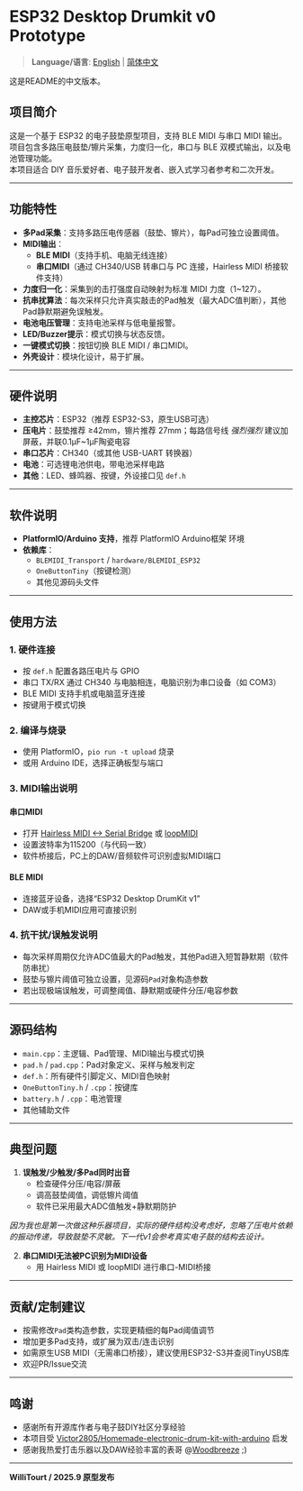 # ESP32 Desktop Drumkit v0 Prototype

> **Language/语言**: [English](README.md) | [简体中文](README-zh-CN.md)

这是README的中文版本。

## 项目简介

这是一个基于 ESP32 的电子鼓垫原型项目，支持 BLE MIDI 与串口 MIDI 输出。项目包含多路压电鼓垫/镲片采集，力度归一化，串口与 BLE 双模式输出，以及电池管理功能。  
本项目适合 DIY 音乐爱好者、电子鼓开发者、嵌入式学习者参考和二次开发。

---

## 功能特性

- **多Pad采集**：支持多路压电传感器（鼓垫、镲片），每Pad可独立设置阈值。
- **MIDI输出**：
  - **BLE MIDI**（支持手机、电脑无线连接）
  - **串口MIDI**（通过 CH340/USB 转串口与 PC 连接，Hairless MIDI 桥接软件支持）
- **力度归一化**：采集到的击打强度自动映射为标准 MIDI 力度（1~127）。
- **抗串扰算法**：每次采样只允许真实敲击的Pad触发（最大ADC值判断），其他Pad静默期避免误触发。
- **电池电压管理**：支持电池采样与低电量报警。
- **LED/Buzzer提示**：模式切换与状态反馈。
- **一键模式切换**：按钮切换 BLE MIDI / 串口MIDI。
- **外壳设计**：模块化设计，易于扩展。

---

## 硬件说明

- **主控芯片**：ESP32（推荐 ESP32-S3，原生USB可选）
- **压电片**：鼓垫推荐 ≥42mm，镲片推荐 27mm；每路信号线 *强烈强烈* 建议加屏蔽，并联0.1μF~1μF陶瓷电容
- **串口芯片**：CH340（或其他 USB-UART 转换器）
- **电池**：可选锂电池供电，带电池采样电路
- **其他**：LED、蜂鸣器、按键，外设接口见 `def.h`

---

## 软件说明

- **PlatformIO/Arduino 支持**，推荐 PlatformIO Arduino框架 环境
- **依赖库**：
  - `BLEMIDI_Transport` / `hardware/BLEMIDI_ESP32`
  - `OneButtonTiny`（按键检测）
  - 其他见源码头文件

---

## 使用方法

### 1. 硬件连接

- 按 `def.h` 配置各路压电片与 GPIO
- 串口 TX/RX 通过 CH340 与电脑相连，电脑识别为串口设备（如 COM3）
- BLE MIDI 支持手机或电脑蓝牙连接
- 按键用于模式切换

### 2. 编译与烧录

- 使用 PlatformIO，`pio run -t upload` 烧录
- 或用 Arduino IDE，选择正确板型与端口

### 3. MIDI输出说明

#### 串口MIDI

- 打开 [Hairless MIDI <-> Serial Bridge](https://projectgus.github.io/hairless-midiserial/) 或 [loopMIDI](https://www.tobias-erichsen.de/software/loopmidi.html)
- 设置波特率为115200（与代码一致）
- 软件桥接后，PC上的DAW/音频软件可识别虚拟MIDI端口

#### BLE MIDI

- 连接蓝牙设备，选择“ESP32 Desktop DrumKit v1”
- DAW或手机MIDI应用可直接识别

### 4. 抗干扰/误触发说明

- 每次采样周期仅允许ADC值最大的Pad触发，其他Pad进入短暂静默期（软件防串扰）
- 鼓垫与镲片阈值可独立设置，见源码`Pad`对象构造参数
- 若出现极端误触发，可调整阈值、静默期或硬件分压/电容参数

---

## 源码结构

- `main.cpp`：主逻辑、Pad管理、MIDI输出与模式切换
- `pad.h` / `pad.cpp`：Pad对象定义、采样与触发判定
- `def.h`：所有硬件引脚定义、MIDI音色映射
- `OneButtonTiny.h` / `.cpp`：按键库
- `battery.h` / `.cpp`：电池管理
- 其他辅助文件

---

## 典型问题

1. **误触发/少触发/多Pad同时出音**
   - 检查硬件分压/电容/屏蔽
   - 调高鼓垫阈值，调低镲片阈值
   - 软件已采用最大ADC值触发+静默期防护

  *因为我也是第一次做这种乐器项目，实际的硬件结构没考虑好，忽略了压电片依赖的振动传递，导致鼓垫不灵敏。下一代v1会参考真实电子鼓的结构去设计。*

2. **串口MIDI无法被PC识别为MIDI设备**  
   - 用 Hairless MIDI 或 loopMIDI 进行串口-MIDI桥接

---

## 贡献/定制建议

- 按需修改`Pad`类构造参数，实现更精细的每Pad阈值调节
- 增加更多Pad支持，或扩展为双击/连击识别
- 如需原生USB MIDI（无需串口桥接），建议使用ESP32-S3并查阅TinyUSB库
- 欢迎PR/Issue交流

---

## 鸣谢

- 感谢所有开源库作者与电子鼓DIY社区分享经验
- 本项目受 [Victor2805/Homemade-electronic-drum-kit-with-arduino](https://github.com/Victor2805/Homemade-electronic-drum-kit-with-arduino) 启发
- 感谢我热爱打击乐器以及DAW经验丰富的表哥 @[Woodbreeze](https://github.com/WoodBreeze) ;)
---

**WilliTourt / 2025.9 原型发布**
